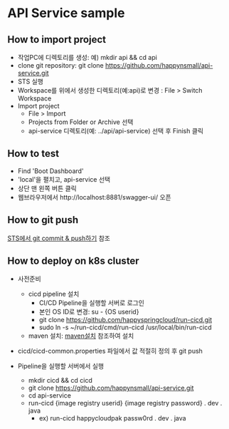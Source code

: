 # API Service sample 

## How to import project 
- 작업PC에 디렉토리를 생성: 예) mkdir api && cd api
- clone git repository: git clone https://github.com/happynsmall/api-service.git 
- STS 실행 
- Workspace를 위에서 생성한 디렉토리(예:api)로 변경 : File > Switch Workspace
- Import project 
  - File > Import 
  - Projects from Folder or Archive 선택
  - api-service 디렉토리(예: ../api/api-service) 선택 후 Finish 클릭 

## How to test
- Find 'Boot Dashboard'
- 'local'을 펼치고, api-service 선택 
- 상단 맨 왼쪽 버튼 클릭 
- 웹브라우저에서 http://localhost:8881/swagger-ui/ 오픈 

## How to git push 
[STS에서 git commit & push하기](https://happycloud-lee.tistory.com/194?category=832250) 참조

## How to deploy on k8s cluster
- 사전준비 
  - cicd pipeline 설치
    - CI/CD Pipeline을 실행할 서버로 로그인 
    - 본인 OS ID로 변경: su - {OS userid}
    - git clone https://github.com/happyspringcloud/run-cicd.git
    - sudo ln -s ~/run-cicd/cmd/run-cicd /usr/local/bin/run-cicd
  - maven 설치: [maven설치](https://happycloud-lee.tistory.com/186?category=902419) 참조하여 설치 

- cicd/cicd-common.properties 파일에서 값 적절히 정의 후 git push 
- Pipeline을 실행할 서버에서 실행 
  - mkdir cicd && cd cicd 
  - git clone https://github.com/happynsmall/api-service.git
  - cd api-service 
  - run-cicd {image registry userid} {image registry password} . dev . java 
    - ex) run-cicd happycloudpak passw0rd . dev . java 
    
     
